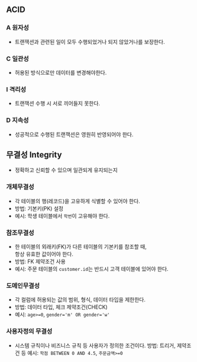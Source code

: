 ## ACID
### A 원자성
- 트랜잭션과 관련된 일이 모두 수행되었거나 되지 않았거나를 보장한다.

### C 일관성
- 허용된 방식으로만 데이터를 변경해야한다.

### I 격리성
- 트랜잭션 수행 시 서로 끼어들지 못한다.

### D 지속성
- 성공적으로 수행된 트랜잭션은 영원히 반영되어야 한다.

## 무결성 Integrity
- 정확하고 신뢰할 수 있으며 일관되게 유지되는지

### 개체무결성
- 각 테이블의 행(레코드)을 고유하게 식별할 수 있어야 한다.
- 방법: 기본키(PK) 설정
- 예시: 학생 테이블에서 `학번`이 고유해야 한다.

### 참조무결성
- 한 테이블의 외래키(FK)가 다른 테이블의 기본키를 참조할 때, <br>
항상 유효한 값이어야 한다. <br>
- 방법: FK 제약조건 사용
- 예시: 주문 테이블의 `customer.id`는 반드시 고객 테이블에 있어야 한다.

### 도메인무결성
- 각 컬럼에 허용되는 값의 범위, 형식, 데이터 타입을 제한한다.
- 방법: 데이터 타입, 체크 제약조건(CHECK)
- 예시: `age>=0`, `gender='m' OR gender='w'`

### 사용자정의 무결성
- 시스템 규칙이나 비즈니스 규칙 등 사용자가 정의한 조건이다.
방법: 트리거, 제약조건 등
예시: `학점 BETWEEN 0 AND 4.5`, `주문금액>=0`
